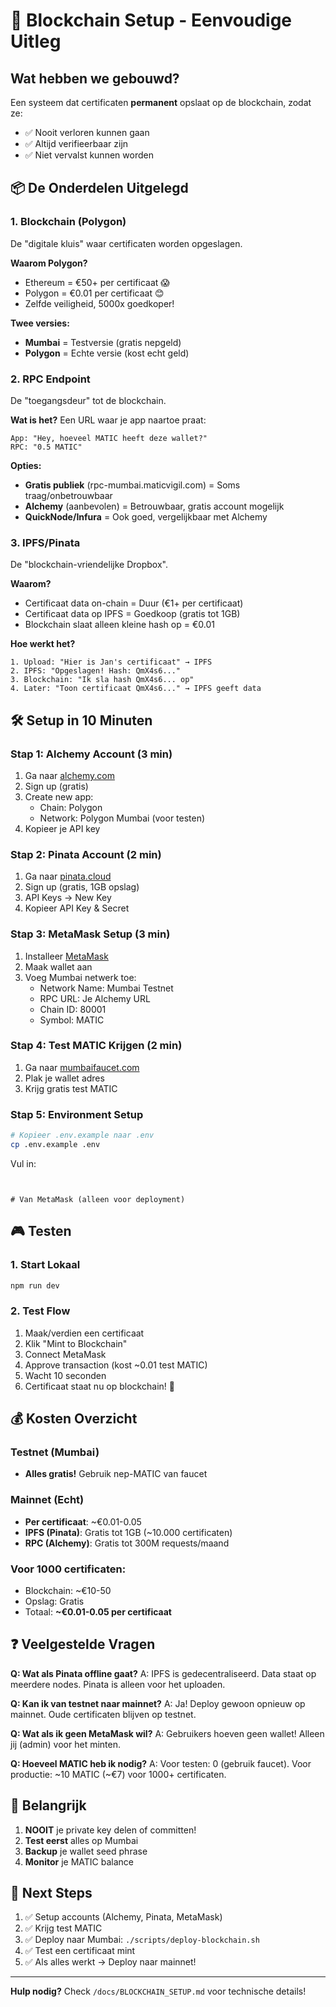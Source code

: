 # 🚀 Blockchain Setup - Eenvoudige Uitleg

## Wat hebben we gebouwd?

Een systeem dat certificaten **permanent** opslaat op de blockchain, zodat ze:
- ✅ Nooit verloren kunnen gaan
- ✅ Altijd verifieerbaar zijn
- ✅ Niet vervalst kunnen worden

## 📦 De Onderdelen Uitgelegd

### 1. **Blockchain (Polygon)** 
De "digitale kluis" waar certificaten worden opgeslagen.

**Waarom Polygon?**
- Ethereum = €50+ per certificaat 😱
- Polygon = €0.01 per certificaat 😊
- Zelfde veiligheid, 5000x goedkoper!

**Twee versies:**
- **Mumbai** = Testversie (gratis nepgeld)
- **Polygon** = Echte versie (kost echt geld)

### 2. **RPC Endpoint**
De "toegangsdeur" tot de blockchain.

**Wat is het?** Een URL waar je app naartoe praat:
```
App: "Hey, hoeveel MATIC heeft deze wallet?"
RPC: "0.5 MATIC"
```

**Opties:**
- **Gratis publiek** (rpc-mumbai.maticvigil.com) = Soms traag/onbetrouwbaar
- **Alchemy** (aanbevolen) = Betrouwbaar, gratis account mogelijk
- **QuickNode/Infura** = Ook goed, vergelijkbaar met Alchemy

### 3. **IPFS/Pinata**
De "blockchain-vriendelijke Dropbox".

**Waarom?**
- Certificaat data on-chain = Duur (€1+ per certificaat)
- Certificaat data op IPFS = Goedkoop (gratis tot 1GB)
- Blockchain slaat alleen kleine hash op = €0.01

**Hoe werkt het?**
```
1. Upload: "Hier is Jan's certificaat" → IPFS
2. IPFS: "Opgeslagen! Hash: QmX4s6..."
3. Blockchain: "Ik sla hash QmX4s6... op"
4. Later: "Toon certificaat QmX4s6..." → IPFS geeft data
```

## 🛠️ Setup in 10 Minuten

### Stap 1: Alchemy Account (3 min)
1. Ga naar [alchemy.com](https://alchemy.com)
2. Sign up (gratis)
3. Create new app:
   - Chain: Polygon
   - Network: Polygon Mumbai (voor testen)
4. Kopieer je API key

### Stap 2: Pinata Account (2 min)
1. Ga naar [pinata.cloud](https://pinata.cloud)
2. Sign up (gratis, 1GB opslag)
3. API Keys → New Key
4. Kopieer API Key & Secret

### Stap 3: MetaMask Setup (3 min)
1. Installeer [MetaMask](https://metamask.io)
2. Maak wallet aan
3. Voeg Mumbai netwerk toe:
   - Network Name: Mumbai Testnet
   - RPC URL: Je Alchemy URL
   - Chain ID: 80001
   - Symbol: MATIC

### Stap 4: Test MATIC Krijgen (2 min)
1. Ga naar [mumbaifaucet.com](https://mumbaifaucet.com)
2. Plak je wallet adres
3. Krijg gratis test MATIC

### Stap 5: Environment Setup
```bash
# Kopieer .env.example naar .env
cp .env.example .env
```

Vul in:
```env


# Van MetaMask (alleen voor deployment)

```

## 🎮 Testen

### 1. Start Lokaal
```bash
npm run dev
```

### 2. Test Flow
1. Maak/verdien een certificaat
2. Klik "Mint to Blockchain"
3. Connect MetaMask
4. Approve transaction (kost ~0.01 test MATIC)
5. Wacht 10 seconden
6. Certificaat staat nu op blockchain! 🎉

## 💰 Kosten Overzicht

### Testnet (Mumbai)
- **Alles gratis!** Gebruik nep-MATIC van faucet

### Mainnet (Echt)
- **Per certificaat**: ~€0.01-0.05
- **IPFS (Pinata)**: Gratis tot 1GB (~10.000 certificaten)
- **RPC (Alchemy)**: Gratis tot 300M requests/maand

### Voor 1000 certificaten:
- Blockchain: ~€10-50
- Opslag: Gratis
- Totaal: **~€0.01-0.05 per certificaat**

## ❓ Veelgestelde Vragen

**Q: Wat als Pinata offline gaat?**
A: IPFS is gedecentraliseerd. Data staat op meerdere nodes. Pinata is alleen voor het uploaden.

**Q: Kan ik van testnet naar mainnet?**
A: Ja! Deploy gewoon opnieuw op mainnet. Oude certificaten blijven op testnet.

**Q: Wat als ik geen MetaMask wil?**
A: Gebruikers hoeven geen wallet! Alleen jij (admin) voor het minten.

**Q: Hoeveel MATIC heb ik nodig?**
A: Voor testen: 0 (gebruik faucet). Voor productie: ~10 MATIC (~€7) voor 1000+ certificaten.

## 🚨 Belangrijk

1. **NOOIT** je private key delen of committen!
2. **Test eerst** alles op Mumbai
3. **Backup** je wallet seed phrase
4. **Monitor** je MATIC balance

## 🎯 Next Steps

1. ✅ Setup accounts (Alchemy, Pinata, MetaMask)
2. ✅ Krijg test MATIC
3. ✅ Deploy naar Mumbai: `./scripts/deploy-blockchain.sh`
4. ✅ Test een certificaat mint
5. ✅ Als alles werkt → Deploy naar mainnet!

---

**Hulp nodig?** Check `/docs/BLOCKCHAIN_SETUP.md` voor technische details!